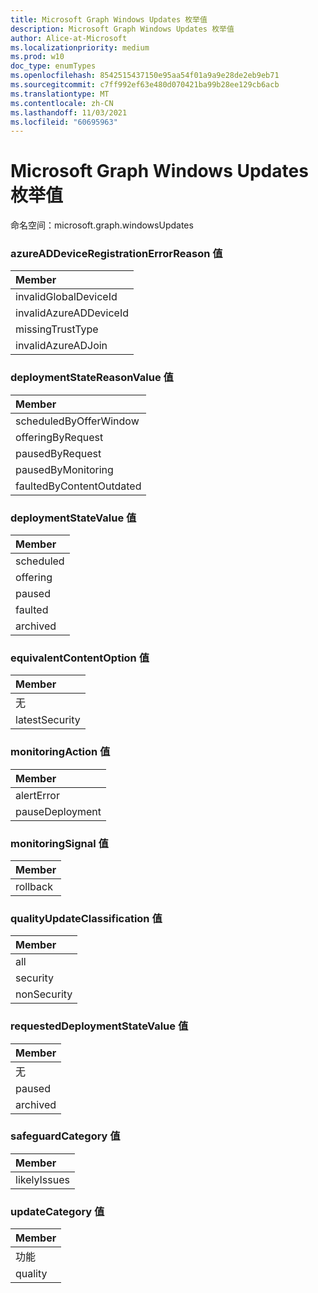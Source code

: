 ```yaml
---
title: Microsoft Graph Windows Updates 枚举值
description: Microsoft Graph Windows Updates 枚举值
author: Alice-at-Microsoft
ms.localizationpriority: medium
ms.prod: w10
doc_type: enumTypes
ms.openlocfilehash: 8542515437150e95aa54f01a9a9e28de2eb9eb71
ms.sourcegitcommit: c7ff992ef63e480d070421ba99b28ee129cb6acb
ms.translationtype: MT
ms.contentlocale: zh-CN
ms.lasthandoff: 11/03/2021
ms.locfileid: "60695963"
---
```

# <a name="microsoft-graph-windows-updates-enumeration-values"></a>Microsoft Graph Windows Updates 枚举值

命名空间：microsoft.graph.windowsUpdates

### <a name="azureaddeviceregistrationerrorreason-values"></a>azureADDeviceRegistrationErrorReason 值 

|Member|
|:---|
|invalidGlobalDeviceId|
|invalidAzureADDeviceId|
|missingTrustType|
|invalidAzureADJoin|

### <a name="deploymentstatereasonvalue-values"></a>deploymentStateReasonValue 值 

|Member|
|:---|
|scheduledByOfferWindow|
|offeringByRequest|
|pausedByRequest|
|pausedByMonitoring|
|faultedByContentOutdated|

### <a name="deploymentstatevalue-values"></a>deploymentStateValue 值 

|Member|
|:---|
|scheduled|
|offering|
|paused|
|faulted|
|archived|

### <a name="equivalentcontentoption-values"></a>equivalentContentOption 值 

|Member|
|:---|
|无|
|latestSecurity|

### <a name="monitoringaction-values"></a>monitoringAction 值 

|Member|
|:---|
|alertError|
|pauseDeployment|

### <a name="monitoringsignal-values"></a>monitoringSignal 值 

|Member|
|:---|
|rollback|

### <a name="qualityupdateclassification-values"></a>qualityUpdateClassification 值 

|Member|
|:---|
|all|
|security|
|nonSecurity|

### <a name="requesteddeploymentstatevalue-values"></a>requestedDeploymentStateValue 值 

|Member|
|:---|
|无|
|paused|
|archived|

### <a name="safeguardcategory-values"></a>safeguardCategory 值 

|Member|
|:---|
|likelyIssues|

### <a name="updatecategory-values"></a>updateCategory 值 

|Member|
|:---|
|功能|
|quality|

<!--
{
  "type": "#page.annotation",
  "namespace": "microsoft.graph.windowsUpdates"
}
-->
